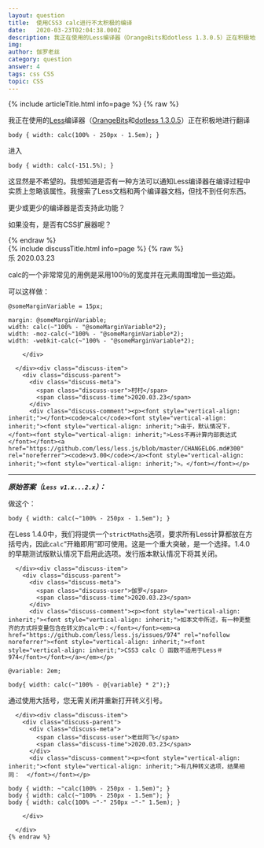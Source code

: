 ```yaml
---
layout: question
title:  使用CSS3 calc进行不太积极的编译
date:   2020-03-23T02:04:38.000Z
description: 我正在使用的Less编译器（OrangeBits和dotless 1.3.0.5）正在积极地进行翻译body { width  calc(100% -...
img: 
author: 伽罗老丝
category: question
answer: 4
tags: css CSS
topic: CSS
---
```

<div class="article-root">
  <div class="article">
    {% include articleTitle.html info=page %}
    {% raw %}
    <div class="article-content"><p><font style="vertical-align: inherit;"><font style="vertical-align: inherit;">我正在使用</font><font style="vertical-align: inherit;">的</font></font><a href="https://en.wikipedia.org/wiki/Less_%28stylesheet_language%29" rel="noreferrer"><font style="vertical-align: inherit;"><font style="vertical-align: inherit;">Less</font></font></a><font style="vertical-align: inherit;"><font style="vertical-align: inherit;">编译器（</font></font><a href="https://github.com/JustinBeckwith/OrangeBits" rel="noreferrer"><font style="vertical-align: inherit;"><font style="vertical-align: inherit;">OrangeBits</font></font></a><font style="vertical-align: inherit;"><font style="vertical-align: inherit;">和</font></font><a href="https://github.com/dotless/dotless" rel="noreferrer"><font style="vertical-align: inherit;"><font style="vertical-align: inherit;">dotless 1.3.0.5</font></font></a><font style="vertical-align: inherit;"><font style="vertical-align: inherit;">）正在积极地进行翻译</font></font></p>

<pre><code>body { width: calc(100% - 250px - 1.5em); }
</code></pre>

<p><font style="vertical-align: inherit;"><font style="vertical-align: inherit;">进入</font></font></p>

<pre><code>body { width: calc(-151.5%); }
</code></pre>

<p><font style="vertical-align: inherit;"><font style="vertical-align: inherit;">这显然是不希望的。</font><font style="vertical-align: inherit;">我想知道是否有一种方法可以通知Less编译器在编译过程中实质上忽略该属性。</font><font style="vertical-align: inherit;">我搜索了Less文档和两个编译器文档，但找不到任何东西。</font></font></p>

<p><font style="vertical-align: inherit;"><font style="vertical-align: inherit;">更少或更少的编译器是否支持此功能？</font></font></p>

<p><font style="vertical-align: inherit;"><font style="vertical-align: inherit;">如果没有，是否有CSS扩展器呢？</font></font></p></div>
    {% endraw %}
  </div>

  <div class="discuss-wrapper">
    {% include discussTitle.html info=page %}
    {% raw %}
    <div class="discuss-item">
        <div class="discuss-parent">
          <div class="discuss-meta">
            <span class="discuss-user">乐</span>
            <span class="discuss-time">2020.03.23</span>
          </div>
          <div class="discuss-comment"><p><font style="vertical-align: inherit;"><font style="vertical-align: inherit;">calc的一个非常常见的用例是采用100％的宽度并在元素周围增加一些边距。</font></font></p>

<p><font style="vertical-align: inherit;"><font style="vertical-align: inherit;">可以这样做：</font></font></p>

<pre><code>@someMarginVariable = 15px;<font></font>
<font></font>
margin: @someMarginVariable;<font></font>
width: calc(~"100% - "@someMarginVariable*2);<font></font>
width: -moz-calc(~"100% - "@someMarginVariable*2);<font></font>
width: -webkit-calc(~"100% - "@someMarginVariable*2);<font></font>
</code></pre></div>
        </div>
        
      </div><div class="discuss-item">
        <div class="discuss-parent">
          <div class="discuss-meta">
            <span class="discuss-user">村村</span>
            <span class="discuss-time">2020.03.23</span>
          </div>
          <div class="discuss-comment"><p><font style="vertical-align: inherit;"></font><code>calc</code><font style="vertical-align: inherit;"><font style="vertical-align: inherit;">由于，默认情况下，</font><font style="vertical-align: inherit;">Less不再计算内部表达式</font></font><a href="https://github.com/less/less.js/blob/master/CHANGELOG.md#300" rel="noreferrer"><code>v3.00</code></a><font style="vertical-align: inherit;"><font style="vertical-align: inherit;">。</font></font></p>

<hr>

<p><strong><em><font style="vertical-align: inherit;"><font style="vertical-align: inherit;">原始答案（</font></font><code>Less v1.x...2.x</code><font style="vertical-align: inherit;"><font style="vertical-align: inherit;">）：</font></font></em></strong></p>

<p><font style="vertical-align: inherit;"><font style="vertical-align: inherit;">做这个：</font></font></p>

<pre><code>body { width: calc(~"100% - 250px - 1.5em"); }
</code></pre>

<p><font style="vertical-align: inherit;"><font style="vertical-align: inherit;">在Less 1.4.0中，我们将提供一个</font></font><code>strictMaths</code><font style="vertical-align: inherit;"><font style="vertical-align: inherit;">选项，要求所有Less计算都放在方括号内，因此</font></font><code>calc</code><font style="vertical-align: inherit;"><font style="vertical-align: inherit;">“开箱即用”即可使用。</font><font style="vertical-align: inherit;">这是一个重大突破，是一个选择。</font><font style="vertical-align: inherit;">1.4.0的早期测试版默认情况下启用此选项。</font><font style="vertical-align: inherit;">发行版本默认情况下将其关闭。</font></font></p></div>
        </div>
        
      </div><div class="discuss-item">
        <div class="discuss-parent">
          <div class="discuss-meta">
            <span class="discuss-user">伽罗</span>
            <span class="discuss-time">2020.03.23</span>
          </div>
          <div class="discuss-comment"><p><font style="vertical-align: inherit;"><font style="vertical-align: inherit;">如本文中所述，有一种更整齐的方式将变量包含在转义的calc中：</font></font><em><a href="https://github.com/less/less.js/issues/974" rel="nofollow noreferrer"><font style="vertical-align: inherit;"><font style="vertical-align: inherit;">CSS3 calc（）函数不适用于Less＃974</font></font></a></em></p>

<pre><code>@variable: 2em;<font></font>
<font></font>
body{ width: calc(~"100% - @{variable} * 2");}<font></font>
</code></pre>

<p><font style="vertical-align: inherit;"><font style="vertical-align: inherit;">通过使用大括号，您无需关闭并重新打开转义引号。</font></font></p></div>
        </div>
        
      </div><div class="discuss-item">
        <div class="discuss-parent">
          <div class="discuss-meta">
            <span class="discuss-user">老丝阿飞</span>
            <span class="discuss-time">2020.03.23</span>
          </div>
          <div class="discuss-comment"><p><font style="vertical-align: inherit;"><font style="vertical-align: inherit;">有几种转义选项，结果相同：  </font></font></p>

<pre><code>body { width: ~"calc(100% - 250px - 1.5em)"; }<font></font>
body { width: calc(~"100% - 250px - 1.5em"); }<font></font>
body { width: calc(100% ~"-" 250px ~"-" 1.5em); }<font></font>
</code></pre></div>
        </div>
        
      </div>
    {% endraw %}
  </div>
<div>
